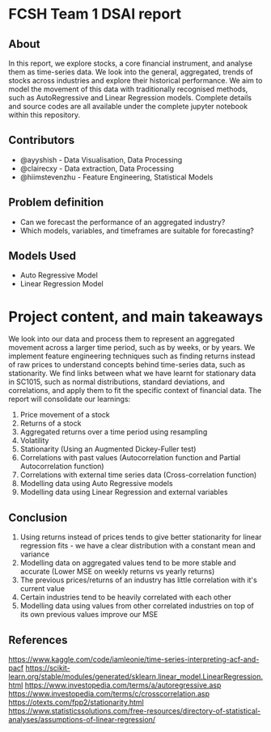 # FCSH Team 1 DSAI report

## About

In this report, we explore stocks, a core financial instrument, and analyse them as time-series data. We look into the general, aggregated, trends of stocks across industries and explore their historical performance. We aim to model the movement of this data with traditionally recognised methods, such as AutoRegressive and Linear Regression models. Complete details and source codes are all available under the complete jupyter notebook within this repository.

## Contributors

- @ayyshish - Data Visualisation, Data Processing
- @clairecxy - Data extraction, Data Processing
- @hiimstevenzhu - Feature Engineering, Statistical Models

## Problem definition

- Can we forecast the performance of an aggregated industry?
- Which models, variables, and timeframes are suitable for forecasting?

## Models Used

- Auto Regressive Model
- Linear Regression Model

# Project content, and main takeaways

We look into our data and process them to represent an aggregated movement across a larger time period, such as by weeks, or by years. We implement feature engineering techniques such as finding returns instead of raw prices to understand concepts behind time-series data, such as stationarity. We find links between what we have learnt for stationary data in SC1015, such as normal distributions, standard deviations, and correlations, and apply them to fit the specific context of financial data. The report will consolidate our learnings:

1. Price movement of a stock
2. Returns of a stock
3. Aggregated returns over a time period using resampling
4. Volatility
5. Stationarity (Using an Augmented Dickey-Fuller test)
6. Correlations with past values (Autocorrelation function and Partial Autocorrelation function)
7. Correlations with external time series data (Cross-correlation function)
8. Modelling data using Auto Regressive models
9. Modelling data using Linear Regression and external variables

## Conclusion

1. Using returns instead of prices tends to give better stationarity for linear regression fits - we have a clear distribution with a constant mean and variance
2. Modelling data on aggregated values tend to be more stable and accurate (Lower MSE on weekly returns vs yearly returns)
3. The previous prices/returns of an industry has little correlation with it's current value
4. Certain industries tend to be heavily correlated with each other
5. Modelling data using values from other correlated industries on top of its own previous values improve our MSE

## References

https://www.kaggle.com/code/iamleonie/time-series-interpreting-acf-and-pacf
https://scikit-learn.org/stable/modules/generated/sklearn.linear_model.LinearRegression.html
https://www.investopedia.com/terms/a/autoregressive.asp
https://www.investopedia.com/terms/c/crosscorrelation.asp
https://otexts.com/fpp2/stationarity.html
https://www.statisticssolutions.com/free-resources/directory-of-statistical-analyses/assumptions-of-linear-regression/
